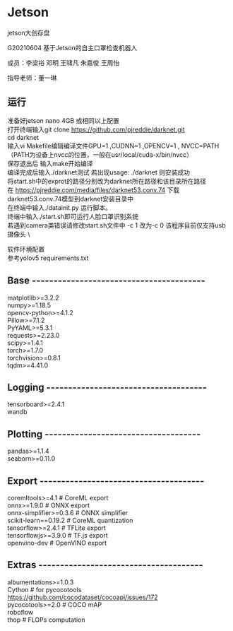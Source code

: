 # Jetson
jetson大创存盘

G20210604 基于Jetson的自主口罩检查机器人

成员：李梁裕 邓明 王啸凡 朱嘉俊 王周怡

指导老师：董一琳


## 运行

准备好jetson nano 4GB 或相同以上配置\
打开终端输入git clone https://github.com/pjreddie/darknet.git \
cd darknet \
输入vi Makefile编辑编译文件GPU=1 ,CUDNN=1 ,OPENCV=1 , NVCC=PATH（PATH为设备上nvcc的位置，一般在usr/local/cuda-x/bin/nvcc） \
保存退出后 输入make开始编译 \
编译完成后输入./darknet测试 若出现usage: ./darknet <function>则安装成功 \
将start.sh中的exprot的路径分别改为darknet所在路径和该目录所在路径 \
在 https://pjreddie.com/media/files/darknet53.conv.74 下载 darknet53.conv.74模型到darknet安装目录中 \
在终端中输入./datainit.py 运行脚本。 \
终端中输入./start.sh即可运行人脸口罩识别系统 \
若遇到camera类错误请修改start.sh文件中 -c 1 改为-c 0 该程序目前仅支持usb摄像头 \

软件环境配置 \
参考yolov5 requirements.txt
## Base ----------------------------------------
matplotlib>=3.2.2\
numpy>=1.18.5\
opencv-python>=4.1.2\
Pillow>=7.1.2\
PyYAML>=5.3.1\
requests>=2.23.0\
scipy>=1.4.1\
torch>=1.7.0\
torchvision>=0.8.1\
tqdm>=4.41.0
## Logging -------------------------------------
tensorboard>=2.4.1\
wandb
## Plotting ------------------------------------
pandas>=1.1.4\
seaborn>=0.11.0
## Export --------------------------------------
coremltools>=4.1  # CoreML export\
onnx>=1.9.0  # ONNX export\
onnx-simplifier>=0.3.6  # ONNX simplifier\
scikit-learn==0.19.2  # CoreML quantization\
tensorflow>=2.4.1  # TFLite export\
tensorflowjs>=3.9.0  # TF.js export\
openvino-dev  # OpenVINO export
## Extras --------------------------------------
albumentations>=1.0.3\
Cython  # for pycocotools https://github.com/cocodataset/cocoapi/issues/172 \
pycocotools>=2.0  # COCO mAP\
roboflow\
thop  # FLOPs computation
